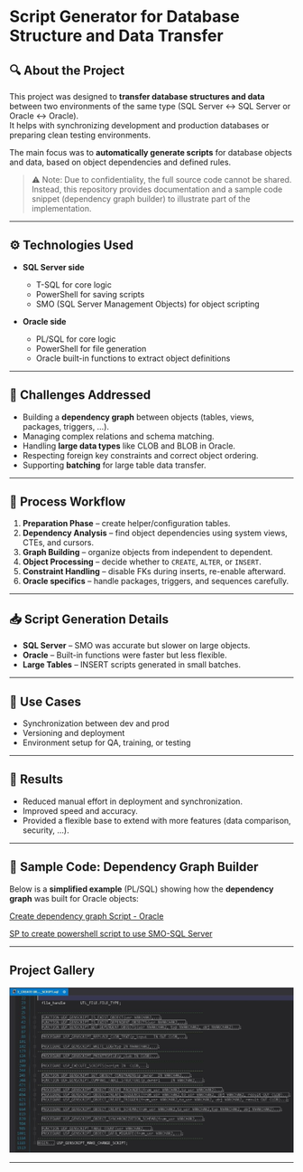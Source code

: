 # Script Generator for Database Structure and Data Transfer

## 🔍 About the Project
This project was designed to **transfer database structures and data** between two environments of the same type (SQL Server ↔ SQL Server or Oracle ↔ Oracle).  
It helps with synchronizing development and production databases or preparing clean testing environments.

The main focus was to **automatically generate scripts** for database objects and data, based on object dependencies and defined rules.

> ⚠️ Note: Due to confidentiality, the full source code cannot be shared.  
> Instead, this repository provides documentation and a sample code snippet (dependency graph builder) to illustrate part of the implementation.

---

## ⚙️ Technologies Used
- **SQL Server side**  
  - T-SQL for core logic  
  - PowerShell for saving scripts  
  - SMO (SQL Server Management Objects) for object scripting  

- **Oracle side**  
  - PL/SQL for core logic  
  - PowerShell for file generation  
  - Oracle built-in functions to extract object definitions  

---

## 🧠 Challenges Addressed
- Building a **dependency graph** between objects (tables, views, packages, triggers, …).  
- Managing complex relations and schema matching.  
- Handling **large data types** like CLOB and BLOB in Oracle.  
- Respecting foreign key constraints and correct object ordering.  
- Supporting **batching** for large table data transfer.  

---

## 🔄 Process Workflow
1. **Preparation Phase** – create helper/configuration tables.  
2. **Dependency Analysis** – find object dependencies using system views, CTEs, and cursors.  
3. **Graph Building** – organize objects from independent to dependent.  
4. **Object Processing** – decide whether to `CREATE`, `ALTER`, or `INSERT`.  
5. **Constraint Handling** – disable FKs during inserts, re-enable afterward.  
6. **Oracle specifics** – handle packages, triggers, and sequences carefully.  

---

## 📥 Script Generation Details
- **SQL Server** – SMO was accurate but slower on large objects.  
- **Oracle** – Built-in functions were faster but less flexible.  
- **Large Tables** – INSERT scripts generated in small batches.  

---

## 🎯 Use Cases
- Synchronization between dev and prod  
- Versioning and deployment  
- Environment setup for QA, training, or testing  

---

## 🚀 Results
- Reduced manual effort in deployment and synchronization.  
- Improved speed and accuracy.  
- Provided a flexible base to extend with more features (data comparison, security, …).  

---

## 📌 Sample Code: Dependency Graph Builder

Below is a **simplified example** (PL/SQL) showing how the **dependency graph** was built for Oracle objects:

[Create dependency graph Script - Oracle](./scripts/Filling-objects-graph.sql)

[SP to create powershell script to use SMO-SQL Server](./scripts/GENSCRIPT.USP_MAKE_POWERSHELL_SCRIPT.sql)

---

## Project Gallery
![To show parts of procejts](./images/Pic2.jpg)

-----------------------------------------------
